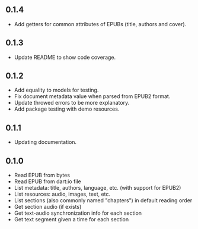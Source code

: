 ## 0.1.4

- Add getters for common attributes of EPUBs (title, authors and cover).

## 0.1.3

- Update README to show code coverage.

## 0.1.2

- Add equality to models for testing.
- Fix document metadata value when parsed from EPUB2 format.
- Update throwed errors to be more explanatory.
- Add package testing with demo resources.

## 0.1.1

- Updating documentation.

## 0.1.0

- Read EPUB from bytes
- Read EPUB from dart:io file
- List metadata: title, authors, language, etc. (with support for EPUB2)
- List resources: audio, images, text, etc.
- List sections (also commonly named "chapters") in default reading order
- Get section audio (if exists)
- Get text-audio synchronization info for each section
- Get text segment given a time for each section

